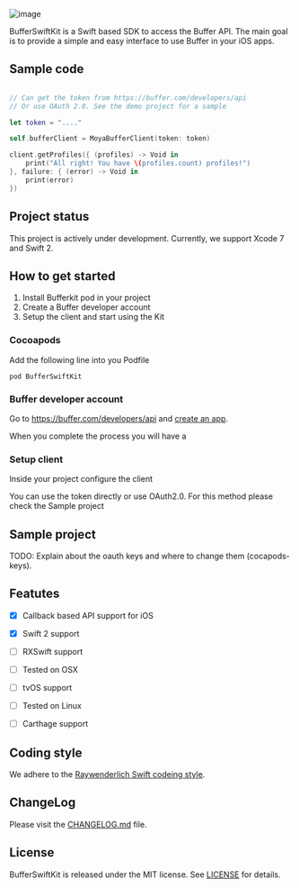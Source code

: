 ![image](http://cl.ly/0U2E212I0a1E/logo.png)
 
BufferSwiftKit is a Swift based SDK to access the Buffer API. 
The main goal is to provide a simple and easy interface to use Buffer in your iOS apps.

## Sample code

```swift

// Can get the token from https://buffer.com/developers/api
// Or use OAuth 2.0. See the demo project for a sample

let token = "...." 

self.bufferClient = MoyaBufferClient(token: token)

client.getProfiles({ (profiles) -> Void in
    print("All right! You have \(profiles.count) profiles!")
}, failure: { (error) -> Void in
    print(error)
})

```

## Project status

This project is actively under development.
Currently, we support Xcode 7 and Swift 2.

## How to get started

1. Install Bufferkit pod in your project
2. Create a Buffer developer account
3. Setup the client and start using the Kit

### Cocoapods

Add the following line into you Podfile

```
pod BufferSwiftKit
```

### Buffer developer account

Go to https://buffer.com/developers/api and [create an app](https://buffer.com/developers/apps/create).

When you complete the process you will have a 

### Setup client

Inside your project configure the client 

You can use the token directly or use OAuth2.0. For this method please check the Sample project

## Sample project

TODO: Explain about the oauth keys and where to change them (cocapods-keys).

## Featutes

- [x] Callback based API support for iOS
- [x] Swift 2 support
- [ ] RXSwift support
- [ ] Tested on OSX 
- [ ] tvOS support
- [ ] Tested on Linux
- [ ] Carthage support


## Coding style

We adhere to the [Raywenderlich Swift codeing style](https://github.com/raywenderlich/swift-style-guide).

## ChangeLog

Please visit the [CHANGELOG.md](CHANGELOG.md) file.

## License

BufferSwiftKit is released under the MIT license. See [LICENSE](LICENSE) for details.
